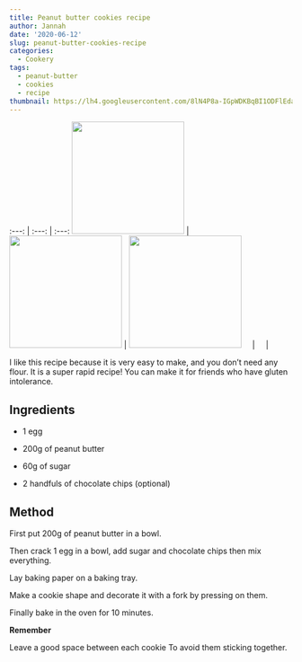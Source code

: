 ```yaml
---
title: Peanut butter cookies recipe
author: Jannah
date: '2020-06-12'
slug: peanut-butter-cookies-recipe
categories:
  - Cookery
tags:
  - peanut-butter
  - cookies
  - recipe
thumbnail: https://lh4.googleusercontent.com/8lN4P8a-IGpWDKBqBI1ODFlEdar1j1wk1dcHqB2cyLVmZtdHsTOUCDsnJLAdnbYTpo2Ec0RlTsK1LPk1e9J_KwyfUFRQBmHfLgIW17RQ8SyfEtARpxB3_Kxlproua_bOh21GMlA
---
```


:---: | :---: | :---:
<img src="https://lh4.googleusercontent.com/8lN4P8a-IGpWDKBqBI1ODFlEdar1j1wk1dcHqB2cyLVmZtdHsTOUCDsnJLAdnbYTpo2Ec0RlTsK1LPk1e9J_KwyfUFRQBmHfLgIW17RQ8SyfEtARpxB3_Kxlproua_bOh21GMlA" width="200" /> | <img src="https://lh4.googleusercontent.com/2O44kFXoE-HYzRfdqCotPg79YWRsi6SYcRT8xIsOI7v_X5oFlUrgW3cFcLQ1qji-VPBY0r27i1m-JWaYk149vEr2McVqipEPdHWmx17ojjRRi-oXGyfiXvvW4EYgW-gVwVT3KiI" width="200" /> | <img src="https://lh3.googleusercontent.com/SKgtoQ6MjeUF7UnsdmLko3L6I6uaC-IE6D1hXvrcWSa_oZWBxmqn7vyhuCuOSGA-5oZ8_DXIlAZcGzDvflXZucqolGa6rjvL-BmH02tVeBMa8vSBHWRLcCQ0rTNWWhxYoUFagWY" width="200" />
&nbsp; &nbsp; | &nbsp; &nbsp; | &nbsp; &nbsp;

I like this recipe because it is very easy to make, and you don’t need any flour. It is a super rapid recipe! You can make it for friends who have gluten intolerance.

## Ingredients 

* 1 egg

* 200g of peanut butter

* 60g of sugar

* 2 handfuls of chocolate chips (optional)

## Method 

First put 200g of peanut butter in a bowl. 

Then crack 1 egg in a bowl, add sugar and chocolate chips then mix everything.  

Lay baking paper on a baking tray.

Make a cookie shape and decorate it with a fork by pressing on them. 

Finally bake in the oven for 10 minutes.

**Remember**

Leave a good space between each cookie To avoid them sticking together.


<br>
<br>